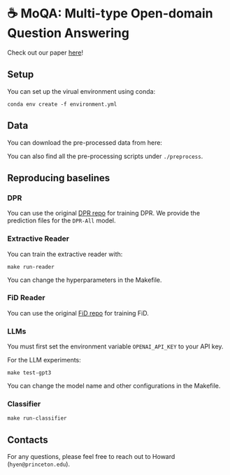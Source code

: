 # ☕ MoQA: Multi-type Open-domain Question Answering

Check out our paper [here](https://aclanthology.org/2023.dialdoc-1.2/)!

## Setup

You can set up the virual environment using conda:
```
conda env create -f environment.yml
```

## Data 

You can download the pre-processed data from here:

You can also find all the pre-processing scripts under `./preprocess`.

## Reproducing baselines

### DPR

You can use the original [DPR repo](https://github.com/facebookresearch/DPR) for training DPR. 
We provide the prediction files for the `DPR-All` model.

### Extractive Reader

You can train the extractive reader with:
```
make run-reader
```
You can change the hyperparameters in the Makefile.

### FiD Reader

You can use the original [FiD repo](https://github.com/facebookresearch/FiD) for training FiD.

### LLMs

You must first set the environment variable `OPENAI_API_KEY` to your API key.

For the LLM experiments: 
```
make test-gpt3
```
You can change the model name and other configurations in the Makefile.

### Classifier

```
make run-classifier
```

## Contacts

For any questions, please feel free to reach out to Howard (`hyen@princeton.edu`).

